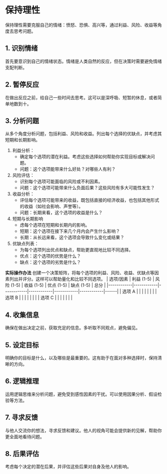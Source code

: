 

# 保持理性

保持理性需要克服自己的情绪：愤怒、恐惧、高兴等，通过利益、风险、收益等角度去思考问题。


## 1. 识别情绪
首先要意识到自己的情绪状态。情绪是人类自然的反应，但在决策时需要避免情绪支配判断。

## 2. 暂停反应
在做出反应之前，给自己一些时间去思考。这可以是深呼吸、短暂的休息，或者简单地数到十。

## 3. 分析问题
从多个角度分析问题，包括利益、风险和收益。列出每个选择的优缺点，并考虑其短期和长期影响。
1. 利益分析：
    - 确定每个选项的潜在利益。考虑这些选择如何帮助你实现目标或解决问题。
    - 问题：这个选项能带来什么好处？对哪些人有利？
2. 风险评估：
    - 识别每个选项可能面临的风险或不利因素。
    - 问题：这个选项可能带来什么负面后果？这些风险有多大可能性发生？
3. 收益分析：
    - 评估每个选项可能带来的收益，既包括直接的经济收益，也包括其他形式的收益（如社会影响、声誉等）。
    - 问题：长期来看，这个选项的收益是什么？
4. 短期与长期影响
    - 虑每个选项在短期和长期内的影响。
    - 短期：这个选项在接下来几个月内会产生什么影响？
    - 长期：从长远来看，这个选项会导致什么变化或结果？
5. 优缺点列表：
    - 为每个选项列出优点和缺点，帮助更直观地比较不同选择。
    - 优点：这个选项的优势是什么？
    - 缺点：这个选项的劣势是什么？

**实际操作办法**
创建一个决策矩阵，将每个选项的利益、风险、收益、优缺点等因素列出并评分。这样可以帮助量化和比较不同选项。
| 选项/因素  | 利益 (1-5) | 风险 (1-5) | 收益 (1-5) | 优点 (1-5) | 缺点 (1-5) | 总分 |
|------------|------------|------------|------------|------------|------------|------|
| 选项 A     |            |            |            |            |            |      |
| 选项 B     |            |            |            |            |            |      |
| 选项 C     |            |            |            |            |            |      |


## 4. 收集信息
确保在做出决定之前，获取充足的信息。多听取不同观点，避免偏见。

## 5. 设定目标
明确你的目标是什么，以及哪些是最重要的。这有助于在面对多种选择时，保持清晰的方向。

## 6. 逻辑推理
运用逻辑思维来分析问题，避免受到感性因素的干扰。可以使用因果分析、假设检验等方法。

## 7. 寻求反馈
与他人交流你的想法，寻求反馈和建议。他人的视角可能会提供新的见解，帮助你更全面地看待问题。

## 8. 后果评估
考虑每个决定的潜在后果，并评估这些后果对自身及他人的影响。

